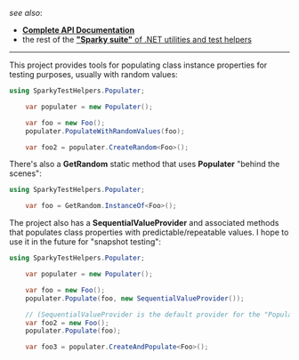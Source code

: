 ﻿
_see also_:
* [**Complete API Documentation**](https://github.com/BrianSchroer/sparky-test-helpers/blob/master/SparkyTestHelpers.Populater/Documentation/Home.md)
* the rest of the [**"Sparky suite"** of .NET utilities and test helpers](https://www.nuget.org/profiles/BrianSchroer)
---
This project provides tools for populating class instance properties for testing purposes, usually with random values:

```csharp
using SparkyTestHelpers.Populater;
```
```csharp
    var populater = new Populater();

    var foo = new Foo();
    populater.PopulateWithRandomValues(foo);

    var foo2 = populater.CreateRandom<Foo>();
```

There's also a **GetRandom** static method that uses **Populater** "behind the scenes":

```csharp
using SparkyTestHelpers.Populater;
```
```csharp
    var foo = GetRandom.InstanceOf<Foo>();
```

The project also has a **SequentialValueProvider** and associated methods that populates class properties with predictable/repeatable values. I hope to use it in the future for "snapshot testing":

```csharp
using SparkyTestHelpers.Populater;
```
```csharp
    var populater = new Populater();

    var foo = new Foo();
    populater.Populate(foo, new SequentialValueProvider()); 

    // (SequentialValueProvider is the default provider for the "Populate" method:
    var foo2 = new Foo();
    populater.Populate(foo);

    var foo3 = populater.CreateAndPopulate<Foo>();
```